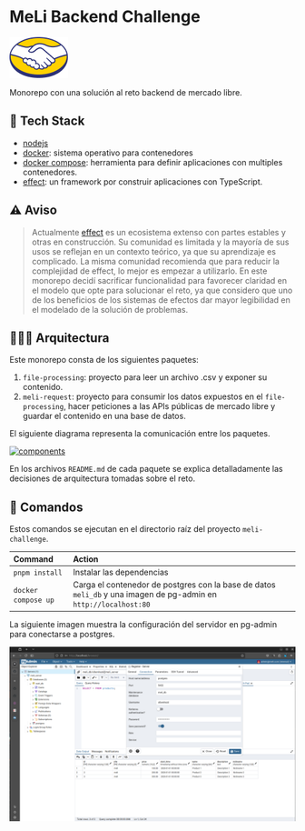 MeLi Backend Challenge
======================

![MercadoLibre](./static/imgs/00-meli.png "MercadoLibre")

Monorepo con una solución al reto backend de mercado libre.

🧰 Tech Stack
-------------

- [nodejs](https://nodejs.org/en)
- [docker](https://www.docker.com/): sistema operativo para contenedores
- [docker compose](https://docs.docker.com/compose/): herramienta para definir aplicaciones con multiples contenedores.
- [effect](https://effect.website/): un framework por construir aplicaciones con TypeScript.

⚠️ Aviso
-------

> Actualmente [effect](https://effect.website/) es un ecosistema extenso con partes estables y otras en construcción. Su comunidad es limitada y la mayoría de sus usos se reflejan en un contexto teórico, ya que su aprendizaje es complicado. La misma comunidad recomienda que para reducir la complejidad de effect, lo mejor es empezar a utilizarlo. En este monorepo decidí sacrificar funcionalidad para favorecer claridad en el modelo que opte para solucionar el reto, ya que considero que uno de los beneficios de los sistemas de efectos dar mayor legibilidad en el modelado de la solución de problemas.

👨🏾‍💻 Arquitectura
---------------

Este monorepo consta de los siguientes paquetes:

1. `file-processing`: proyecto para leer un archivo .csv y exponer su contenido.
2. `meli-request`: proyecto para consumir los datos expuestos en el `file-processing`, hacer peticiones a las APIs públicas de mercado libre y guardar el contenido en una base de datos.

El siguiente diagrama representa la comunicación entre los paquetes.

[![components](https://tinyurl.com/23yhno2u)](https://tinyurl.com/23yhno2u)<!--![components](./static/diagrams/00-components.puml)-->

En los archivos `README.md` de cada paquete se explica detalladamente las decisiones de arquitectura tomadas sobre el reto.

🧞 Comandos
-----------

Estos comandos se ejecutan en el directorio raíz del proyecto `meli-challenge`.

| Command                    | Action                                           |
| :------------------------- | :----------------------------------------------- |
| `pnpm install`             | Instalar las dependencias                        |
| `docker compose up`        | Carga el contenedor de postgres con la base de datos `meli_db` y una imagen de pg-admin en `http://localhost:80` |

La siguiente imagen muestra la configuración del servidor en pg-admin para conectarse a postgres.

![meli_db](./static/imgs/05-melidb.png "meli_db")
